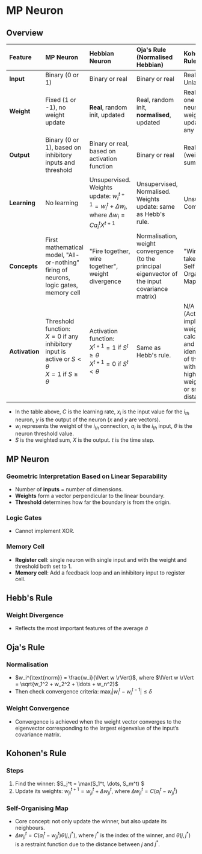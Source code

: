# MP Neuron

## Overview

| Feature        | MP Neuron                                                    | Hebbian Neuron                                               | Oja's Rule (Normalised Hebbian)                              | Kohonen's Rule                                               |
| :------------- | :----------------------------------------------------------- | :----------------------------------------------------------- | :----------------------------------------------------------- | :----------------------------------------------------------- |
| **Input**      | Binary (0 or 1)                                              | Binary or real                                               | Binary or real                                               | Real, Unlabelled                                             |
| **Weight**     | Fixed (1 or -1), no weight update                            | **Real**, random init, updated                               | Real, random init, **normalised**, updated                   | Real, updated, one output neuron's weights are updated at any instant |
| **Output**     | Binary (0 or 1), based on inhibitory inputs and threshold    | Binary or real, based on activation function                 | Binary or real                                               | Real (weighted sum)                                          |
| **Learning**   | No learning                                                  | Unsupervised.<br>Weights update: $w_i^{t+1} = w_i^t + \Delta w_i$, where $\Delta w_i = C a_i^t X^{t+1}$ | Unsupervised, Normalised.<br>Weights update: same as Hebb's rule. | Unsupervised, Competitive                                    |
| **Concepts**   | First mathematical model, "All-or-nothing" firing of neurons, logic gates, memory cell | "Fire together, wire together", weight divergence            | Normalisation, weight convergence (to the principal eigenvector of the input covariance matrix) | "Winner-takes-it-all", Self-Organising Map (SOM)             |
| **Activation** | Threshold function:<br>$X = 0$ if any inhibitory input is active or $S < \theta$<br/>$X = 1$ if $S \ge \theta$ | Activation function:<br>$X^{t+1} = 1$ if $S^t \ge \theta$<br/>$X^{t+1} = 0$ if $S^t < \theta$ | Same as Hebb's rule.                                         | N/A (Activation is implicit in the weighted sum calculation and the identification of the neuron with the highest weighted sum or smallest distance) |

- In the table above, $C$ is the learning rate, $x_i$ is the input value for the $i_{th}$ neuron, $y$ is the output of the neuron ($x$ and $y$ are vectors).
- $w_i$ represents the weight of the $i_{th}$ connection, $a_i$ is the $i_{th}$ input, $\theta$ is the neuron threshold value.
- $S$ is the weighted sum, $X$ is the output. $t$ is the time step.

## MP Neuron

### Geometric Interpretation Based on Linear Separability

- Number of **inputs** = number of dimensions.
- **Weights** form a vector perpendicular to the linear boundary.
- **Threshold** determines how far the boundary is from the origin.

### Logic Gates

- Cannot implement XOR.

### Memory Cell

- **Register cell**: single neuron with single input and with the weight and threshold both set to 1.
- **Memory cell**: Add a feedback loop and an inhibitory input to register cell.

## Hebb's Rule

### Weight Divergence

- Reflects the most important features of the average $\bar{a}$

## Oja's Rule

### Normalisation

- $w_i^{\text{norm}} = \frac{w_i}{\lVert w \rVert}$, where $\lVert w \rVert = \sqrt{w_1^2 + w_2^2 + \ldots + w_n^2}$
- Then check convergence criteria: $\max_{i} \limits |w_i^t - w_i^{t-1}| \leq \delta$

### Weight Convergence

- Convergence is achieved when the weight vector converges to the eigenvector corresponding to the largest eigenvalue of the input’s covariance matrix.

## Kohonen's Rule

### Steps

1. Find the winner: $S_j^t = \max(S_1^t, \dots, S_m^t) $
2. Update its weights: $w_{ji}^{t+1} = w_{ji}^t + \Delta w_{ji}^t$, where $\Delta w_{ji}^t = C(a_i^t - w_{ji}^t)$

### Self-Organising Map

- Core concept: not only update the winner, but also update its neighbours.
- $\Delta w_{ji}^t = C(a_i^t - w_{ji}^t)\theta(j,j^\ast)$, where $j^\ast$ is the index of the winner, and $\theta(j,j^\ast)$ is a restraint function due to the distance between $j$ and $j^\ast$.

